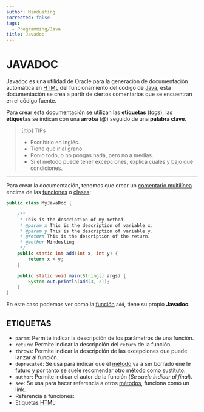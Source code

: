 ```yaml
---
author: Mindusting
corrected: false
tags:
  - Programming/Java
title: Javadoc
---
```


# JAVADOC

Javadoc es una utilidad de Oracle para la generación de documentación automática en [HTML](../HTML/html.md) del funcionamiento del código de [Java](java.md), esta documentación se crea a partir de ciertos comentarios que se encuentran en el código fuente.

Para crear esta documentación se utilizan las **etiquetas** (*tags*), las **etiquetas** se indican con una **arroba** (*@*) seguido de una **palabra clave**.

> [!tip] TIPs
> - Escribirlo en inglés.
> - Tiene que ir al grano.
> - Ponlo todo, o no pongas nada, pero no a medias.
> - Si el método puede tener excepciones, explica cuales y bajo qué condiciones.

---

Para crear la documentación, tenemos que crear un [comentario multilínea](java_comments.md) encima de las [funciones](java_method.md) o [clases](java_class.md):

```java
public class MyJavaDoc {

    /**
     * This is the description of my method.
     * @param x This is the description of variable x.
     * @param y This is the description of variable y.
     * @return This is the description of the return.
     * @author Mindusting
     */
    public static int add(int x, int y) {
        return x + y;
    }

    public static void main(String[] args) {
        System.out.println(add(3, 2));
    }
}
```

En este caso podemos ver como la [función](java_method.md) `add`, tiene su propio **Javadoc**.

## ETIQUETAS

- `param`: Permite indicar la descripción de los parámetros de una función.
- `return`: Permite indicar la descripción del `return` de la función.
- `throws`: Permite indicar la descripción de las excepciones que puede lanzar al función.
- `deprecated`: Se usa para indicar que el [método](java_method.md) va a ser borrado ene le futuro y por tanto se suele recomendar otro [método](java_method.md) como sustituto.
- `author`: Permite indicar el autor de la función (*Se suele indicar al final*).
- `see`: Se usa para hacer referencia a otros [métodos](java_method.md), funciona como un link.
- Referencia a funciones:
- Etiquetas [HTML](../HTML/html.md):
